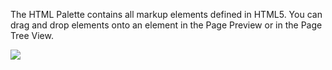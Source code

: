 The HTML Palette contains all markup elements defined in HTML5. You can drag and drop elements onto an element in the Page Preview or in the Page Tree View.

<img src="/html_palette.png">
